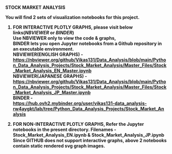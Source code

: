 <b>STOCK MARKET ANALYSIS<b>

You will find 2 sets of visualization notebooks for this project.<br>
1. FOR INTERACTIVE PLOTLY GRAPHS, please visit below links(***NBVIEWER*** or ***BINDER***)<br>
Use NBVIEWER only to view the code & graphs,<br>
BINDER lets you open Jupyter notebooks from a Github repository in an executable environment.<br>
<b>NBVIEWER(ENGLISH GRAPHS)</b> -
 https://nbviewer.org/github/Vikas131/Data_Analysis/blob/main/Python_Data_Analysis_Projects/Stock_Market_Analysis/Master_Files/Stock_Market_Analysis_EN_Master.ipynb
<br><b>NBVIEWER(JAPANESE GRAPHS)</b> -
https://nbviewer.org/github/Vikas131/Data_Analysis/blob/main/Python_Data_Analysis_Projects/Stock_Market_Analysis/Master_Files/Stock_Market_Analysis_JP_Master.ipynb
<br><b>BINDER - </b><br>
https://hub.ovh2.mybinder.org/user/vikas131-data_analysis-rw4aygkt/lab/tree/Python_Data_Analysis_Projects/Stock_Market_Analysis

2. FOR NON-INTERACTIVE PLOTLY GRAPHS,
   Refer the Jupyter notebooks in the present directory.
   Filenames - Stock_Market_Analysis_EN.ipynb & Stock_Market_Analysis_JP.ipynb
   Since GITHUB does not support interactive graphs, above 2 notebooks contain static rendered svg graph images. 

